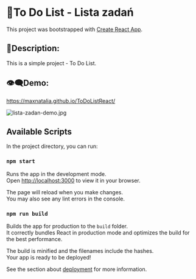 # 📂To Do List - Lista zadań

This project was bootstrapped with [Create React App](https://github.com/facebook/create-react-app).

## 📌Description:
This is a simple project - To Do List.

## 👁‍🗨Demo:
https://maxnatalia.github.io/ToDoListReact/

![lista-zadan-demo.jpg](https://i.postimg.cc/yNvKD2fH/lista-zadan-demo.jpg)

## Available Scripts

In the project directory, you can run:

### `npm start`

Runs the app in the development mode.\
Open [http://localhost:3000](http://localhost:3000) to view it in your browser.

The page will reload when you make changes.\
You may also see any lint errors in the console.

### `npm run build`

Builds the app for production to the `build` folder.\
It correctly bundles React in production mode and optimizes the build for the best performance.

The build is minified and the filenames include the hashes.\
Your app is ready to be deployed!

See the section about [deployment](https://facebook.github.io/create-react-app/docs/deployment) for more information.


